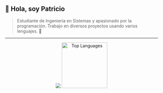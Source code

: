 ## 👋 Hola, soy Patricio 
> Estudiante de Ingeniería en Sistemas y apasionado por la programación. Trabajo en diversos proyectos usando varios lenguajes. 🚀

---

<!-- Widgets centrados en la misma línea -->
<div align="center">
  <!-- GitHub Stats SIN barra circular, tema oscuro gruvbox -->
  <img src="https://awesome-github-stats.azurewebsites.net/user-stats/pattoor?cardType=github&theme=dark&preferLogin=false">
  <!-- Lenguajes principales con layout compacto, mismo tema gruvbox -->
  <img 
    src="https://github-readme-stats.vercel.app/api/top-langs/?username=pattoor&layout=compact&langs_count=8&theme=dark" 
    height="150"
    alt="Top Languages"
  />
</div>
